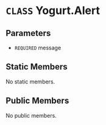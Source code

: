 # `CLASS` Yogurt.Alert

## Parameters
* `REQUIRED` message 

## Static Members
No static members.

## Public Members
No public members.
